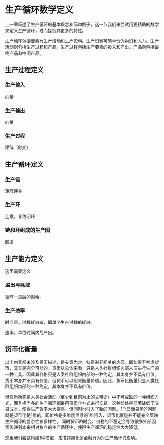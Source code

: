 # 生产循环数学定义

上一章简述了生产循环的基本概念和简单例子，这一节我们来尝试用更精确的数学来定义生产循环，进而探究其更多的特性。

生产循环包括要素有生产活动和生产资料。生产资料可简单分为物资和人力。生产活动则包括生产过程和产品。生产过程包括生产要素的投入和产出。产品则包括最终产品和中间产品。

## 生产过程定义

### 生产输入

向量

### 生产输出

向量

### 生产过程

矩阵（时变）

## 生产循环定义

### 生产链

矩阵连乘

### 生产环

连乘，导致闭环

### 链和环组成的生产图

图谱

## 生产能力定义
这里需要定义

### 溢出与耗散

循环一周后的剩余。

### 生产效率

时变量，过程耗散率，即单个生产过程的耗散。

速率，单位时间内的产出。

## 货币化衡量

以上内容都未涉及货币描述，是有意为之，特意避开相关的内容。即如果不考虑货币，其实是完全可以的。货币从总体来看，只是人类社群组织内部人员进行生产的一种工具，因此其价格只是人类社群组织内部的一种约定，其本身并不具有价值。货币本身并不具有价值，但货币可以用来衡量价值。因此，货币化衡量只是人类社群组织内部的一种约定，其本身并不具有价值。

但货币确实是人类社会活动（至少到目前为止的文明史）中不可或缺的一种组织方式，而且相当多的生产循环都采用货币化方式进行交易。这种好处是显著降低了交易成本，使得生产效率大大提高，但同时也引入了新的问题。1个显而易见的问题就是货币化是1维的，即价格是多维度信息的1维嵌入，货币化衡量并不能完全反映生产循环的复杂性和多样性。
同时货币的时变、价格的不稳定会导致很多外部因素传递到本来相对独立的生产循环中，使得生产循环的稳定性大大降低。

这里我们尝试构建1种模型，来描述简化的金融行为对生产循环的影响。


